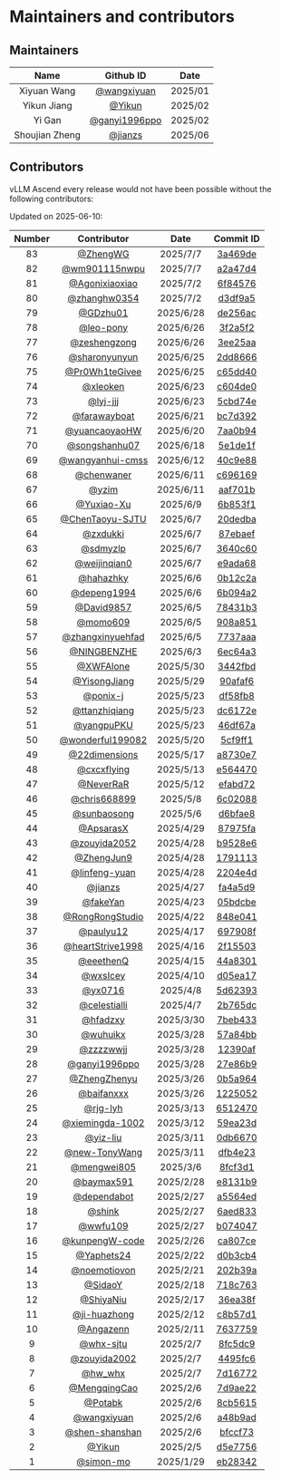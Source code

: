 # Maintainers and contributors

## Maintainers

| Name | Github ID | Date |
|:-----------:|:-----:|:-----:|
| Xiyuan Wang| [@wangxiyuan](https://github.com/wangxiyuan) | 2025/01 |
| Yikun Jiang| [@Yikun](https://github.com/Yikun) | 2025/02 |
| Yi Gan| [@ganyi1996ppo](https://github.com/ganyi1996ppo) | 2025/02 |
| Shoujian Zheng| [@jianzs](https://github.com/jianzs) | 2025/06 |

## Contributors

vLLM Ascend every release would not have been possible without the following contributors:

Updated on 2025-06-10:

| Number | Contributor | Date | Commit ID |
|:------:|:-----------:|:-----:|:---------:|
| 83 | [@ZhengWG](https://github.com/) | 2025/7/7 | [3a469de](https://github.com/vllm-project/vllm-ascend/commit/9c886d0a1f0fc011692090b0395d734c83a469de) |
| 82 | [@wm901115nwpu](https://github.com/) | 2025/7/7 | [a2a47d4](https://github.com/vllm-project/vllm-ascend/commit/f08c4f15a27f0f27132f4ca7a0c226bf0a2a47d4) |
| 81 | [@Agonixiaoxiao](https://github.com/) | 2025/7/2 | [6f84576](https://github.com/vllm-project/vllm-ascend/commit/7fc1a984890bd930f670deedcb2dda3a46f84576) |
| 80 | [@zhanghw0354](https://github.com/zhanghw0354) | 2025/7/2 | [d3df9a5](https://github.com/vllm-project/vllm-ascend/commit/9fb3d558e5b57a3c97ee5e11b9f5dba6ad3df9a5) |
| 79 | [@GDzhu01](https://github.com/GDzhu01) | 2025/6/28 | [de256ac](https://github.com/vllm-project/vllm-ascend/commit/b308a7a25897b88d4a23a9e3d583f4ec6de256ac) |
| 78 | [@leo-pony](https://github.com/leo-pony) | 2025/6/26 | [3f2a5f2](https://github.com/vllm-project/vllm-ascend/commit/10253449120307e3b45f99d82218ba53e3f2a5f2) |
| 77 | [@zeshengzong](https://github.com/zeshengzong) | 2025/6/26 | [3ee25aa](https://github.com/vllm-project/vllm-ascend/commit/192dbbcc6e244a8471d3c00033dc637233ee25aa) |
| 76 | [@sharonyunyun](https://github.com/sharonyunyun) | 2025/6/25 | [2dd8666](https://github.com/vllm-project/vllm-ascend/commit/941269a6c5bbc79f6c1b6abd4680dc5802dd8666) |
| 75 | [@Pr0Wh1teGivee](https://github.com/Pr0Wh1teGivee) | 2025/6/25 | [c65dd40](https://github.com/vllm-project/vllm-ascend/commit/2fda60464c287fe456b4a2f27e63996edc65dd40) |
| 74 | [@xleoken](https://github.com/xleoken) | 2025/6/23 | [c604de0](https://github.com/vllm-project/vllm-ascend/commit/4447e53d7ad5edcda978ca6b0a3a26a73c604de0) |
| 73 | [@lyj-jjj](https://github.com/lyj-jjj) | 2025/6/23 | [5cbd74e](https://github.com/vllm-project/vllm-ascend/commit/5177bef87a21331dcca11159d3d1438075cbd74e) |
| 72 | [@farawayboat](https://github.com/farawayboat)| 2025/6/21 | [bc7d392](https://github.com/vllm-project/vllm-ascend/commit/097e7149f75c0806774bc68207f0f6270bc7d392)
| 71 | [@yuancaoyaoHW](https://github.com/yuancaoyaoHW) | 2025/6/20 | [7aa0b94](https://github.com/vllm-project/vllm-ascend/commit/00ae250f3ced68317bc91c93dc1f1a0977aa0b94)
| 70 | [@songshanhu07](https://github.com/songshanhu07) | 2025/6/18 | [5e1de1f](https://github.com/vllm-project/vllm-ascend/commit/2a70dbbdb8f55002de3313e17dfd595e1de1f)
| 69 | [@wangyanhui-cmss](https://github.com/wangyanhui-cmss) | 2025/6/12| [40c9e88](https://github.com/vllm-project/vllm-ascend/commit/2a5fb4014b863cee6abc3009f5bc5340c9e88) |
| 68 | [@chenwaner](https://github.com/chenwaner) | 2025/6/11 | [c696169](https://github.com/vllm-project/vllm-ascend/commit/e46dc142bf1180453c64226d76854fc1ec696169) |
| 67 | [@yzim](https://github.com/yzim) | 2025/6/11 | [aaf701b](https://github.com/vllm-project/vllm-ascend/commit/4153a5091b698c2270d160409e7fee73baaf701b) |
| 66 | [@Yuxiao-Xu](https://github.com/Yuxiao-Xu) | 2025/6/9 | [6b853f1](https://github.com/vllm-project/vllm-ascend/commit/6b853f15fe69ba335d2745ebcf14a164d0bcc505) |
| 65 | [@ChenTaoyu-SJTU](https://github.com/ChenTaoyu-SJTU) | 2025/6/7 | [20dedba](https://github.com/vllm-project/vllm-ascend/commit/20dedba5d1fc84b7ae8b49f9ce3e3649389e2193) |
| 64 | [@zxdukki](https://github.com/zxdukki) | 2025/6/7 | [87ebaef](https://github.com/vllm-project/vllm-ascend/commit/87ebaef4e4e519988f27a6aa378f614642202ecf) |
| 63 | [@sdmyzlp](https://github.com/sdmyzlp) | 2025/6/7 | [3640c60](https://github.com/vllm-project/vllm-ascend/commit/3640c60b0eb4d4cb104e20bfa406d3f1d17920a7) |
| 62 | [@weijinqian0](https://github.com/weijinqian0) | 2025/6/7 | [e9ada68](https://github.com/vllm-project/vllm-ascend/commit/e9ada685ece798f9fe0d4a287e3f5246a8a7207b) |
| 61 | [@hahazhky](https://github.com/hahazhky) | 2025/6/6 | [0b12c2a](https://github.com/vllm-project/vllm-ascend/commit/0b12c2acf7d9fd192beebebf662298067d9a5435) |
| 60 | [@depeng1994](https://github.com/depeng1994) | 2025/6/6 | [6b094a2](https://github.com/vllm-project/vllm-ascend/commit/6b094a2bd49a8a41eb3647568b2d9e5b337db81f) |
| 59 | [@David9857](https://github.com/David9857) | 2025/6/5 | [78431b3](https://github.com/vllm-project/vllm-ascend/commit/78431b34694dfa3c8f54ed7cc626660318557927) |
| 58 | [@momo609](https://github.com/momo609) | 2025/6/5 | [908a851](https://github.com/vllm-project/vllm-ascend/commit/908a851a776cfd9051cc062119e6ec481561c6f7) |
| 57 | [@zhangxinyuehfad](https://github.com/zhangxinyuehfad) | 2025/6/5 | [7737aaa](https://github.com/vllm-project/vllm-ascend/commit/7737aaa40f699b233a35fb61e908b687adc1e2e5) |
| 56 | [@NINGBENZHE](https://github.com/NINGBENZHE) | 2025/6/3 | [6ec64a3](https://github.com/vllm-project/vllm-ascend/commit/6ec64a3f9686df65b5a23a41aa301e669db19099) |
| 55 | [@XWFAlone](https://github.com/XWFAlone) | 2025/5/30 | [3442fbd](https://github.com/vllm-project/vllm-ascend/commit/3442fbdb235b4c6d72c2bc64a49707a7bd89958e) |
| 54 | [@YisongJiang](https://github.com/YisongJiang) | 2025/5/29 | [90afaf6](https://github.com/vllm-project/vllm-ascend/commit/90afaf6306f680307462becf3c78585737579851) |
| 53 | [@ponix-j](https://github.com/ponix-j) | 2025/5/23 | [df58fb8](https://github.com/vllm-project/vllm-ascend/commit/df58fb80eee24139fc61c495be3ce79cf81b3f73) |
| 52 | [@ttanzhiqiang](https://github.com/ttanzhiqiang) | 2025/5/23 | [dc6172e](https://github.com/vllm-project/vllm-ascend/commit/dc6172efd3860ce95b40a7b3e93611f875f06d40) |
| 51 | [@yangpuPKU](https://github.com/yangpuPKU) | 2025/5/23 | [46df67a](https://github.com/vllm-project/vllm-ascend/commit/46df67a5e9ab73fade08cbb2d8c0155cee7316d1) |
| 50 | [@wonderful199082](https://github.com/wonderful199082) | 2025/5/20 | [5cf9ff1](https://github.com/vllm-project/vllm-ascend/commit/5cf9ff18e91b0b7031c258d71a257b8e24689763) |
| 49 | [@22dimensions](https://github.com/22dimensions) | 2025/5/17 | [a8730e7](https://github.com/vllm-project/vllm-ascend/commit/a8730e7a3c4ac6c4b39a5946c943252fdea6cce5) |
| 48 | [@cxcxflying](https://github.com/cxcxflying) | 2025/5/13 | [e564470](https://github.com/vllm-project/vllm-ascend/commit/e56447033889ca95df512208cab22ef832bfdf07) |
| 47 | [@NeverRaR](https://github.com/NeverRaR) | 2025/5/12 | [efabd72](https://github.com/vllm-project/vllm-ascend/commit/efabd722eb757e49aa309c173bbec91ca8c4ced1) |
| 46 | [@chris668899](https://github.com/chris668899) | 2025/5/8 | [6c02088](https://github.com/vllm-project/vllm-ascend/commit/6c020883a8332b5c519f4f6502733edd9b391c2b) |
| 45 | [@sunbaosong](https://github.com/sunbaosong) | 2025/5/6 | [d6bfae8](https://github.com/vllm-project/vllm-ascend/commit/d6bfae8eeebedf677b643b712d367a3a69c9cce4) |
| 44 | [@ApsarasX](https://github.com/ApsarasX) | 2025/4/29 | [87975fa](https://github.com/vllm-project/vllm-ascend/commit/87975fa058fe3f90d204ded42a08989a8dcb413e) |
| 43 | [@zouyida2052](https://github.com/zouyida2052) | 2025/4/28 | [b9528e6](https://github.com/vllm-project/vllm-ascend/commit/b9528e6ecdc417cf444e55a0ce4a2bafdef0ea3b) |
| 42 | [@ZhengJun9](https://github.com/ZhengJun9) | 2025/4/28 | [1791113](https://github.com/vllm-project/vllm-ascend/commit/17911138c90d78a76bd691e9dcb56763db35b19f) |
| 41 | [@linfeng-yuan](https://github.com/linfeng-yuan) | 2025/4/28 | [2204e4d](https://github.com/vllm-project/vllm-ascend/commit/2204e4d08f8e10cf9c30154a14eaa5ca956c2acd) |
| 40 | [@jianzs](https://github.com/jianzs) | 2025/4/27 | [fa4a5d9](https://github.com/vllm-project/vllm-ascend/commit/fa4a5d980e8845a88b9162cf169f0a5ab230f8a5) |
| 39 | [@fakeYan](https://github.com/fakeYan) | 2025/4/23 | [05bdcbe](https://github.com/vllm-project/vllm-ascend/commit/05bdcbeae47c7fcb9b1c30cad059abf1d40b5421) |
| 38 | [@RongRongStudio](https://github.com/RongRongStudio) | 2025/4/22 | [848e041](https://github.com/vllm-project/vllm-ascend/commit/848e041a54732c923660dd02daf8e9bf439736a2) |
| 37 | [@paulyu12](https://github.com/paulyu12) | 2025/4/17 | [697908f](https://github.com/vllm-project/vllm-ascend/commit/697908f5cd7c65a3a917ec1a962b0886efc98c7e) |
| 36 | [@heartStrive1998](https://github.com/heartStrive1998) | 2025/4/16 | [2f15503](https://github.com/vllm-project/vllm-ascend/commit/2f155039dc3997640854daef469bbf0cb77dc6ed) |
| 35 | [@eeethenQ](https://github.com/eeethenQ) | 2025/4/15 | [44a8301](https://github.com/vllm-project/vllm-ascend/commit/44a8301424ded94dae83e13b837f5bfc0a1bfc15) |
| 34 | [@wxsIcey](https://github.com/wxsIcey) | 2025/4/10 | [d05ea17](https://github.com/vllm-project/vllm-ascend/commit/d05ea17427b82a506b97409a7de8359f18f565f7) |
| 33 | [@yx0716](https://github.com/yx0716) | 2025/4/8 | [5d62393](https://github.com/vllm-project/vllm-ascend/commit/5d6239306be9b0f5ac6dbaa137048c372a92ff20) |
| 32 | [@celestialli](https://github.com/celestialli) | 2025/4/7 | [2b765dc](https://github.com/vllm-project/vllm-ascend/commit/2b765dcc4974b1bafc26ff5da817ce7e652f0eb0) |
| 31 | [@hfadzxy](https://github.com/hfadzxy) | 2025/3/30 | [7beb433](https://github.com/vllm-project/vllm-ascend/commit/7beb4339dc8047af9ef64db1d0a8c59ddbb3709f) |
| 30 | [@wuhuikx](https://github.com/wuhuikx) | 2025/3/28 | [57a84bb](https://github.com/vllm-project/vllm-ascend/commit/57a84bb7befeaa0dc62aa35fa406e4d6affbfcca) |
| 29 | [@zzzzwwjj](https://github.com/zzzzwwjj) | 2025/3/28 | [12390af](https://github.com/vllm-project/vllm-ascend/commit/12390af075962456ecc8233d8dcce7064b75f390) |
| 28 | [@ganyi1996ppo](https://github.com/ganyi1996ppo) | 2025/3/28 | [27e86b9](https://github.com/vllm-project/vllm-ascend/commit/27e86b993a6a810d818143ec9dbfc439a419fa77) |
| 27 | [@ZhengZhenyu](https://github.com/ZhengZhenyu) | 2025/3/26 | [0b5a964](https://github.com/vllm-project/vllm-ascend/commit/0b5a9643fd6c3240d7ede669e37209d7ff433841) |
| 26 | [@baifanxxx](https://github.com/baifanxxx) | 2025/3/26 | [1225052](https://github.com/vllm-project/vllm-ascend/commit/122505208ff6284f409846ca7294f4a4b9883285) |
| 25 | [@rjg-lyh](https://github.com/rjg-lyh) | 2025/3/13 | [6512470](https://github.com/vllm-project/vllm-ascend/commit/65124705fb39d4cc2c94c80254421e067a82fe50) |
| 24 | [@xiemingda-1002](https://github.com/xiemingda-1002) | 2025/3/12 | [59ea23d](https://github.com/vllm-project/vllm-ascend/commit/59ea23d0d394879d7f33de6fd22242539b9c3cc5) |
| 23 | [@yiz-liu](https://github.com/yiz-liu) | 2025/3/11 | [0db6670](https://github.com/vllm-project/vllm-ascend/commit/0db6670bfab8cb1d84c9e7270df0a1d42d6ce7ca) |
| 22 | [@new-TonyWang](https://github.com/new-TonyWang) | 2025/3/11 | [dfb4e23](https://github.com/vllm-project/vllm-ascend/commit/dfb4e23e9d820ac992a071c123bbe983c7b01b2e) |
| 21 | [@mengwei805](https://github.com/mengwei805) | 2025/3/6 | [8fcf3d1](https://github.com/vllm-project/vllm-ascend/commit/8fcf3d1704084626db35c5dc82ade446508598d4) |
| 20 | [@baymax591](https://github.com/baymax591) | 2025/2/28 | [e8131b9](https://github.com/vllm-project/vllm-ascend/commit/e8131b99cf199f50a304e6e6fb125a1b95bcc92b) |
| 19 | [@dependabot](https://github.com/dependabot) | 2025/2/27 | [a5564ed](https://github.com/vllm-project/vllm-ascend/commit/a5564ed5d8fd9818936a22d9ea35951a27513b4c) |
| 18 | [@shink](https://github.com/shink) | 2025/2/27 | [6aed833](https://github.com/vllm-project/vllm-ascend/commit/6aed83335cbe92fd0b8ef07c28966a753d012ccb) |
| 17 | [@wwfu109](https://github.com/wwfu109) | 2025/2/27 | [b074047](https://github.com/vllm-project/vllm-ascend/commit/b07404766bdaf6e3cebc5cb0aba89a247501302e) |
| 16 | [@kunpengW-code](https://github.com/kunpengW-code) | 2025/2/26 | [ca807ce](https://github.com/vllm-project/vllm-ascend/commit/ca807ce49ed64aa89242f5ae29b9862a77648b45) |
| 15 | [@Yaphets24](https://github.com/Yaphets24) | 2025/2/22 | [d0b3cb4](https://github.com/vllm-project/vllm-ascend/commit/d0b3cb4fa79d5fc7f8245a3c68885ce1fa030ba4) |
| 14 | [@noemotiovon](https://github.com/noemotiovon) | 2025/2/21 | [202b39a](https://github.com/vllm-project/vllm-ascend/commit/202b39a38c2869b0ecc3df486550fb555a2eb0c0) |
| 13 | [@SidaoY](https://github.com/SidaoY) | 2025/2/18 | [718c763](https://github.com/vllm-project/vllm-ascend/commit/718c7638555d12cd43ea2a9e497e185778b68595) |
| 12 | [@ShiyaNiu](https://github.com/ShiyaNiu) | 2025/2/17 | [36ea38f](https://github.com/vllm-project/vllm-ascend/commit/36ea38fde56437ff1745bd95cd8d9e02a6578d38) |
| 11 | [@ji-huazhong](https://github.com/ji-huazhong) | 2025/2/12 | [c8b57d1](https://github.com/vllm-project/vllm-ascend/commit/c8b57d10b24efcd9b4fadeb66cfbf66aa3dd5f82) |
| 10 | [@Angazenn](https://github.com/Angazenn) | 2025/2/11 | [7637759](https://github.com/vllm-project/vllm-ascend/commit/7637759056028839c74960d9cfd3ce6275ee5d35) |
| 9 | [@whx-sjtu](https://github.com/whx-sjtu) | 2025/2/7 | [8fc5dc9](https://github.com/vllm-project/vllm-ascend/commit/8fc5dc966aaf4e174d1ec0d1902c40289411ec0e) |
| 8 | [@zouyida2002](https://github.com/zouyida2002) | 2025/2/7 | [4495fc6](https://github.com/vllm-project/vllm-ascend/commit/4495fc68389e3fb1ef14534c202948931e38446b) |
| 7 | [@hw_whx](https://github.com/hw_whx) | 2025/2/7 | [7d16772](https://github.com/vllm-project/vllm-ascend/commit/7d1677263bc6628ade33bb780455e0f6e5b9b27a) |
| 6 | [@MengqingCao](https://github.com/MengqingCao) | 2025/2/6 | [7d9ae22](https://github.com/vllm-project/vllm-ascend/commit/7d9ae22ecb6dc3ea4e720e5109cf46e1ae7da730) |
| 5 | [@Potabk](https://github.com/Potabk) | 2025/2/6 | [8cb5615](https://github.com/vllm-project/vllm-ascend/commit/8cb5615fb010b34c2f4f89e03e6257bfee851f86) |
| 4 | [@wangxiyuan](https://github.com/wangxiyuan) | 2025/2/6 | [a48b9ad](https://github.com/vllm-project/vllm-ascend/commit/a48b9addefd292af523644411d4ff4142dd4bc66) |
| 3 | [@shen-shanshan](https://github.com/shen-shanshan) | 2025/2/6 | [bfccf73](https://github.com/vllm-project/vllm-ascend/commit/bfccf739e2fe121b54d9b198c2ec205a9379190e) |
| 2 | [@Yikun](https://github.com/Yikun) | 2025/2/5 | [d5e7756](https://github.com/vllm-project/vllm-ascend/commit/d5e7756028bd5884ade96b654555c375770a2f64) |
| 1 | [@simon-mo](https://github.com/simon-mo) | 2025/1/29 | [eb28342](https://github.com/vllm-project/vllm-ascend/commit/eb283428ddc17207b6866118f9bc15454b5b8801) |
